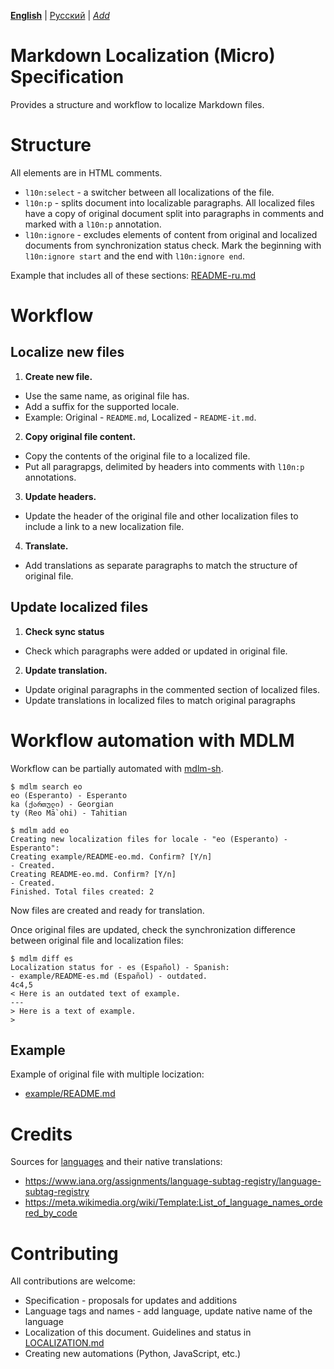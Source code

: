 **[English](README.md)** | [Русский](README-ru.md) | *[Add](https://github.com/markdown-localization/mdlm-spec#workflow)* <!-- l10n:select -->

# Markdown Localization (Micro) Specification

Provides a structure and workflow to localize Markdown files.

# Structure

All elements are in HTML comments.

* `l10n:select` - a switcher between all localizations of the file.
* `l10n:p` - splits document into localizable paragraphs. All localized files have a copy of original document split into paragraphs in comments and marked with a `l10n:p` annotation.
* `l10n:ignore` - excludes elements of content from original and localized documents from synchronization status check. Mark the beginning with `l10n:ignore start` and the end with `l10n:ignore end`.

Example that includes all of these sections: [README-ru.md](https://raw.githubusercontent.com/markdown-localization/markdown-localization-spec/master/README-ru.md)

# Workflow

## Localize new files

1. **Create new file.** 
* Use the same name, as original file has.
* Add a suffix for the supported locale.
* Example: Original - `README.md`, Localized - `README-it.md`.

2. **Copy original file content.**
* Copy the contents of the original file to a localized file.
* Put all paragrapgs, delimited by headers into comments with `l10n:p` annotations.

3. **Update headers.**
* Update the header of the original file and other localization files to include a link to a new localization file.

4. **Translate.**
* Add translations as separate paragraphs to match the structure of original file.

## Update localized files

1. **Check sync status**
* Check which paragraphs were added or updated in original file.

2. **Update translation.**
* Update original paragraphs in the commented section of localized files.
* Update translations in localized files to match original paragraphs

# Workflow automation with MDLM

Workflow can be partially automated with [mdlm-sh](https://github.com/markdown-localization/mdlm-sh).

```console
$ mdlm search eo
eo (Esperanto) - Esperanto
ka (ქართული) - Georgian
ty (Reo Mā`ohi) - Tahitian

$ mdlm add eo
Creating new localization files for locale - "eo (Esperanto) - Esperanto":
Creating example/README-eo.md. Confirm? [Y/n]
- Created.
Creating README-eo.md. Confirm? [Y/n]
- Created.
Finished. Total files created: 2
```

Now files are created and ready for translation.

Once original files are updated, check the synchronization difference between original file and localization files:

```console
$ mdlm diff es
Localization status for - es (Español) - Spanish:
- example/README-es.md (Español) - outdated.
4c4,5
< Here is an outdated text of example.
---
> Here is a text of example.
>
```

## Example

Example of original file with multiple locization:
* [example/README.md](example/README.md)

# Credits

Sources for [languages](languages.txt) and their native translations:
* https://www.iana.org/assignments/language-subtag-registry/language-subtag-registry
* https://meta.wikimedia.org/wiki/Template:List_of_language_names_ordered_by_code

# Contributing

All contributions are welcome:

* Specification - proposals for updates and additions
* Language tags and names - add language, update native name of the language
* Localization of this document. Guidelines and status in [LOCALIZATION.md](LOCALIZATION.md)
* Creating new automations (Python, JavaScript, etc.)